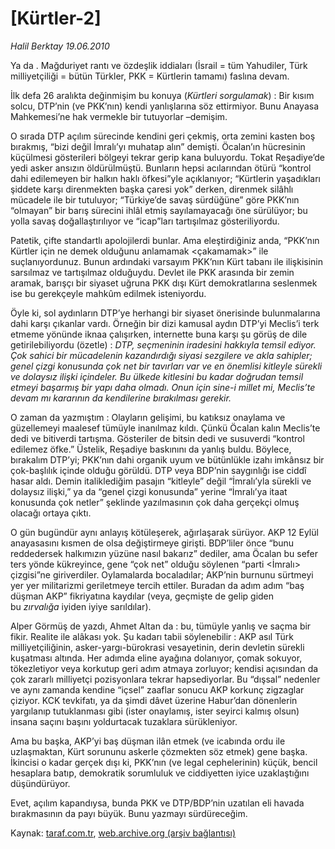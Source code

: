 # [Kürtler-2] 

*Halil Berktay 19.06.2010*

<div class="yazi">
<p>Ya da <benzerlikler-4>. Mağduriyet rantı ve özdeşlik iddiaları (İsrail = tüm Yahudiler, Türk milliyetçiliği = bütün Türkler, PKK = Kürtlerin tamamı) faslına devam.</benzerlikler-4></p>
<p>İlk defa 26 aralıkta değinmişim bu konuya (<i>Kürtleri sorgulamak</i>) : Bir kısım solcu, DTP’nin (ve PKK’nın) kendi yanlışlarına söz ettirmiyor. Bunu Anayasa Mahkemesi’ne hak vermekle bir tutuyorlar –demişim.</p>
<p>O sırada DTP açılım sürecinde kendini geri çekmiş, orta zemini kasten boş bırakmış, “bizi değil İmralı’yı muhatap alın” demişti. Öcalan’ın hücresinin küçülmesi gösterileri bölgeyi tekrar gerip kana buluyordu. Tokat Reşadiye’de yedi asker ansızın öldürülmüştü. Bunların hepsi acılarından ötürü “kontrol dahi edilemeyen bir halkın haklı öfkesi”yle açıklanıyor; “Kürtlerin yaşadıkları şiddete karşı direnmekten başka çaresi yok” derken, direnmek silâhlı mücadele ile bir tutuluyor; “Türkiye’de savaş sürdüğüne” göre PKK’nın “olmayan” bir barış sürecini ihlâl etmiş sayılamayacağı öne sürülüyor; bu yolla savaş doğallaştırılıyor ve “icap”ları tartışılmaz gösteriliyordu.</p>
<p>Patetik, çifte standartlı apolojilerdi bunlar. Ama eleştirdiğiniz anda, “PKK’nın Kürtler için ne demek olduğunu anlamamak &lt;çakamamak&gt;” ile suçlanıyordunuz. Bunun ardındaki varsayım PKK’nın Kürt tabanı ile ilişkisinin sarsılmaz ve tartışılmaz olduğuydu. Devlet ile PKK arasında bir zemin aramak, barışçı bir siyaset uğruna PKK dışı Kürt demokratlarına seslenmek ise bu gerekçeyle mahkûm edilmek isteniyordu.</p>
<p>Öyle ki, sol aydınların DTP’ye herhangi bir siyaset önerisinde bulunmalarına dahi karşı çıkanlar vardı. Örneğin bir dizi kamusal aydın DTP’yi Meclis’i terk etmeme yönünde iknaa çalışırken, internette buna karşı şu görüş de dile getirilebiliyordu (özetle) : <i>DTP, seçmeninin iradesini hakkıyla temsil ediyor. Çok sahici bir mücadelenin kazandırdığı siyasi sezgilere ve akla sahipler; genel çizgi konusunda çok net bir tavırları var ve en önemlisi kitleyle sürekli ve dolaysız ilişki içindeler. Bu ülkede kitlesini bu kadar doğrudan temsil etmeyi başarmış bir yapı daha olmadı. Onun için sine-i millet mi, Meclis’te devam mı kararının da kendilerine bırakılması gerekir.</i></p>
<p>O zaman da yazmıştım : Olayların gelişimi, bu katıksız onaylama ve güzellemeyi maalesef tümüyle inanılmaz kıldı. Çünkü Öcalan kalın Meclis’te dedi ve bitiverdi tartışma. Gösteriler de bitsin dedi ve susuverdi “kontrol edilemez öfke.” Üstelik, Reşadiye baskınını da yanlış buldu. Böylece, bırakalım DTP’yi; PKK’nın dahi organik uyum ve bütünlükle izahı imkânsız bir çok-başlılık içinde olduğu görüldü. DTP veya BDP’nin saygınlığı ise ciddî hasar aldı. Demin italiklediğim pasajın “kitleyle” değil “İmralı’yla sürekli ve dolaysız ilişki,” ya da “genel çizgi konusunda” yerine “İmralı’ya itaat konusunda çok netler” şeklinde yazılmasının çok daha gerçekçi olmuş olacağı ortaya çıktı.</p>
<p>O gün bugündür aynı anlayış kötüleşerek, ağırlaşarak sürüyor. AKP 12 Eylül anayasasını kısmen de olsa değiştirmeye girişti. BDP’liler önce “bunu reddedersek halkımızın yüzüne nasıl bakarız” dediler, ama Öcalan bu sefer ters yönde kükreyince, gene “çok net” olduğu söylenen “parti &lt;İmralı&gt; çizgisi”ne giriverdiler. Oylamalarda bocaladılar; AKP’nin burnunu sürtmeyi yer yer militarizmi geriletmeye tercih ettiler. Buradan da adım adım “baş düşman AKP” fikriyatına kaydılar (veya, geçmişte de gelip giden bu <i>zırvalığa</i> iyiden iyiye sarıldılar).</p>
<p>Alper Görmüş de yazdı, Ahmet Altan da : bu, tümüyle yanlış ve saçma bir fikir. Realite ile alâkası yok. Şu kadarı tabii söylenebilir : AKP asıl Türk milliyetçiliğinin, asker-yargı-bürokrasi vesayetinin, derin devletin sürekli kuşatması altında. Her adımda eline ayağına dolanıyor, çomak sokuyor, tökezletiyor veya korkutup geri adım atmaya zorluyor; kendisi açısından da çok zararlı milliyetçi pozisyonlara tekrar hapsediyorlar. Bu “dışsal” nedenler ve aynı zamanda kendine “içsel” zaaflar sonucu AKP korkunç zigzaglar çiziyor. KCK tevkifatı, ya da şimdi dâvet üzerine Habur’dan dönenlerin yargılanıp tutuklanması gibi (ister onaylamış, ister seyirci kalmış olsun) insana saçını başını yoldurtacak tuzaklara sürükleniyor.</p>
<p>Ama bu başka, AKP’yi baş düşman ilân etmek (ve icabında ordu ile uzlaşmaktan, Kürt sorununu askerle çözmekten söz etmek) gene başka. İkincisi o kadar gerçek dışı ki, PKK’nın (ve legal cephelerinin) küçük, bencil hesaplara batıp, demokratik sorumluluk ve ciddiyetten iyice uzaklaştığını düşündürüyor.</p>
<p>Evet, açılım kapandıysa, bunda PKK ve DTP/BDP’nin uzatılan eli havada bırakmasının da payı büyük. Bunu yazmayı sürdüreceğim.</p></div>

Kaynak: [taraf.com.tr](http://www.taraf.com.tr:80/halil-berktay/makale-kurtler-2.htm), [web.archive.org (arşiv bağlantısı)](http://web.archive.org/web/20100622041944/http://www.taraf.com.tr:80/halil-berktay/makale-kurtler-2.htm)
